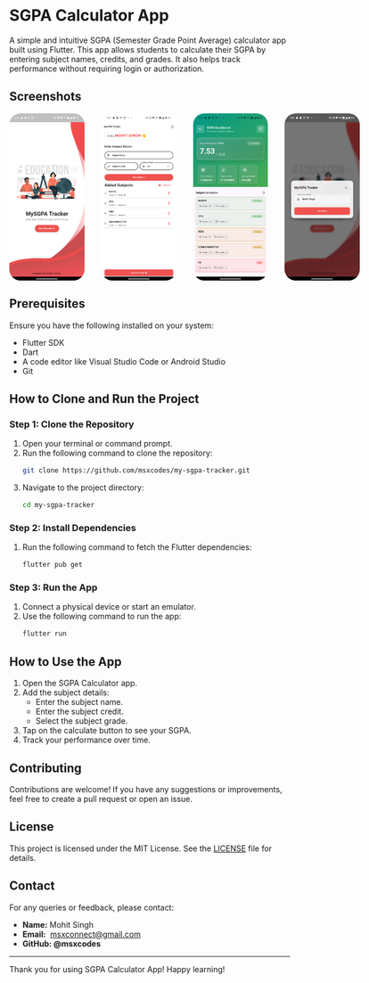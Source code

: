 # SGPA Calculator App

A simple and intuitive SGPA (Semester Grade Point Average) calculator app built using Flutter. This app allows students to calculate their SGPA by entering subject names, credits, and grades. It also helps track performance without requiring login or authorization.

## Screenshots

<div style="display: flex; gap: 30px;">

  <img src="assets/screenshots/ss1.png" style="border-radius: 20px;" alt="Loading Screen" height="300" width="150">
  <img src="assets/screenshots/ss2.png" style="border-radius: 20px;" alt="Home Screen" height="300" width="150">
  <img src="assets/screenshots/ss4.png" style="border-radius: 20px;" alt="Calculate SGPA" height="300" width="150">
  <img src="assets/screenshots/ss6.png" style="border-radius: 20px;" alt="Modal Screen" height="300" width="150">

</div>

## Prerequisites

Ensure you have the following installed on your system:

- Flutter SDK
- Dart
- A code editor like Visual Studio Code or Android Studio
- Git

## How to Clone and Run the Project

### Step 1: Clone the Repository

1. Open your terminal or command prompt.
2. Run the following command to clone the repository:
   ```bash
   git clone https://github.com/msxcodes/my-sgpa-tracker.git
   ```
3. Navigate to the project directory:
   ```bash
   cd my-sgpa-tracker
   ```

### Step 2: Install Dependencies

1. Run the following command to fetch the Flutter dependencies:
   ```bash
   flutter pub get
   ```

### Step 3: Run the App

1. Connect a physical device or start an emulator.
2. Use the following command to run the app:
   ```bash
   flutter run
   ```

## How to Use the App

1. Open the SGPA Calculator app.
2. Add the subject details:
   - Enter the subject name.
   - Enter the subject credit.
   - Select the subject grade.
3. Tap on the calculate button to see your SGPA.
4. Track your performance over time.

## Contributing

Contributions are welcome! If you have any suggestions or improvements, feel free to create a pull request or open an issue.

## License

This project is licensed under the MIT License. See the [LICENSE](LICENSE) file for details.

## Contact

For any queries or feedback, please contact:

- **Name:** Mohit Singh
- **Email:**  [msxconnect@gmail.com](mailto:msxconnect@gmail.com)
- **GitHub: @msxcodes**

---

Thank you for using SGPA Calculator App! Happy learning!
